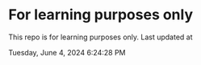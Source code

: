 # For learning purposes only
This repo is for learning purposes only.
Last updated at

Tuesday, June 4, 2024 6:24:28 PM

